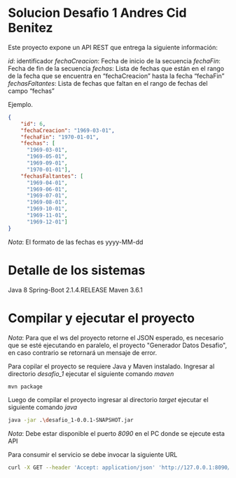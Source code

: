 # Solucion Desafio 1 Andres Cid Benitez

Este proyecto expone un API REST que entrega la siguiente información:

*id*: identificador
*fechaCreacion*: Fecha de inicio de la secuencia
*fechaFin*: Fecha de fin de la secuencia
*fechas*: Lista de fechas que están en el rango de la fecha que se encuentra en “fechaCreacion” hasta la fecha “fechaFin”
*fechasFaltantes*: Lista de fechas que faltan en el rango de fechas del campo “fechas”

Ejemplo.
```json
{
    "id": 6,
    "fechaCreacion": "1969-03-01",
    "fechaFin": "1970-01-01",
    "fechas": [
      "1969-03-01",
      "1969-05-01",
      "1969-09-01",
      "1970-01-01"],
    "fechasFaltantes": [
      "1969-04-01",
      "1969-06-01",
      "1969-07-01",
      "1969-08-01",
      "1969-10-01",
      "1969-11-01",
      "1969-12-01"]
}
```
*Nota*:
El formato de las fechas es yyyy-MM-dd


# Detalle de los sistemas

Java 8
Spring-Boot 2.1.4.RELEASE
Maven 3.6.1


# Compilar y ejecutar el proyecto
*Nota*:
Para que el ws del proyecto retorne el JSON esperado, es necesario que se esté ejecutando en paralelo, 
el proyecto "Generador Datos Desafio", en caso contrario se retornará un mensaje de error.

Para copilar el proyecto se requiere Java y Maven instalado.
Ingresar al directorio *desafio_1* ejecutar el siguiente comando *maven*

```bash
mvn package
```

Luego de compilar el proyecto ingresar al directorio *target* ejecutar el siguiente comando *java*

```bash
java -jar .\desafio_1-0.0.1-SNAPSHOT.jar
```
*Nota*:
Debe estar disponible el puerto *8090* en el PC donde se ejecute esta API


Para consumir el servicio se debe invocar la siguiente URL

```bash
curl -X GET --header 'Accept: application/json' 'http://127.0.0.1:8090/periodos/resultado'
```
